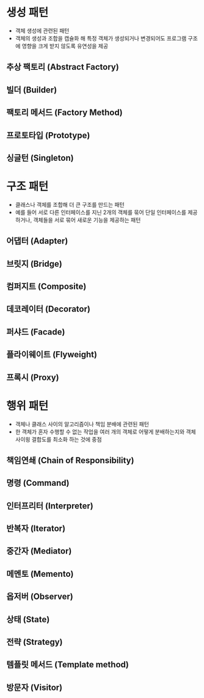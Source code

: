 # 생성 패턴
 - 객체 생성에 관련된 패턴
 - 객체의 생성과 조합을 캡슐화 해 특정 객체가 생성되거나 변경되어도 프로그램 구조에 영향을 크게 받지 않도록 유연성을 제공

## 추상 팩토리 (Abstract Factory)
## 빌더 (Builder)
## 팩토리 메서드 (Factory Method)
## 프로토타입 (Prototype)
## 싱글턴 (Singleton)

# 구조 패턴
 - 클래스나 객체를 조합해 더 큰 구조를 만드는 패턴
 - 예를 들어 서로 다른 인터페이스를 지닌 2개의 객체를 묶어 단일 인터페이스를 제공하거나, 객체들을 서로 묶어 새로운 기능을 제공하는 패턴

## 어댑터 (Adapter)
## 브릿지 (Bridge)
## 컴퍼지트 (Composite)
## 데코레이터 (Decorator)
## 퍼샤드 (Facade)
## 플라이웨이트 (Flyweight)
## 프록시 (Proxy)

# 행위 패턴
 - 객체나 클래스 사이의 알고리즘이나 책임 분배에 관련된 패턴
 - 한 객체가 혼자 수행할 수 없는 작업을 여러 개의 객체로 어떻게 분배하는지와 객체 사이읭 결합도를 최소화 하는 것에 중점

## 책임연쇄 (Chain of Responsibility)
## 명령 (Command)
## 인터프리터 (Interpreter)
## 반복자 (Iterator)
## 중간자 (Mediator)
## 메멘토 (Memento)
## 옵저버 (Observer)
## 상태 (State)
## 전략 (Strategy)
## 템플릿 메서드 (Template method)
## 방문자 (Visitor)